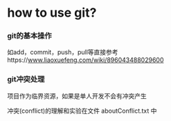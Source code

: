 # how to use git?

### git的基本操作

如add，commit，push，pull等直接参考https://www.liaoxuefeng.com/wiki/896043488029600


### git冲突处理

项目作为临界资源，如果是单人开发不会有冲突产生

冲突(conflict)的理解和实验在文件 aboutConflict.txt 中
